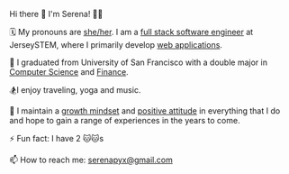 Hi there 👋 I'm Serena! 👩‍💻

🗓 My pronouns are [she/her](https://pronoun.is/she). I am a [full stack software engineer](https://www.geeksforgeeks.org/what-is-full-stack-development/) at JerseySTEM, where I primarily develop [web applications](https://en.wikipedia.org/wiki/Web_application).

🌱 I graduated from University of San Francisco with a double major in [Computer Science](https://en.wikipedia.org/wiki/Computer_science) and [Finance](https://en.wikipedia.org/wiki/Finance).

🏂I enjoy traveling, yoga and music. 

🔭 I maintain a [growth mindset](https://en.wikipedia.org/wiki/Mindset#Fixed_and_growth_mindset) and [positive attitude](https://en.wikipedia.org/wiki/Positive_mental_attitude) in everything that I do and hope to gain a range of experiences in the years to come.

⚡ Fun fact: I have 2 🐱🐱s

📫 How to reach me: serenapyx@gmail.com



